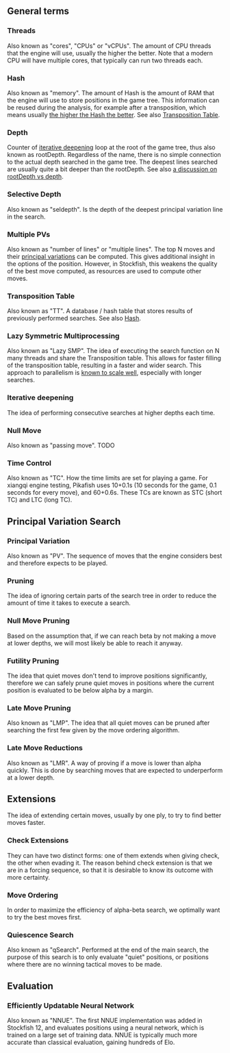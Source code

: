 ## General terms

### Threads

Also known as "cores", "CPUs" or "vCPUs".
The amount of CPU threads that the engine will use, usually the higher the better.
Note that a modern CPU will have multiple cores, that typically can run two threads each.

### Hash

Also known as "memory".
The amount of Hash is the amount of RAM that the engine will use to store positions in the game tree.
This information can be reused during the analysis, for example after a transposition, 
which means usually [the higher the Hash the better](Useful-data#elo-cost-of-small-hash). See also [Transposition Table](#transposition-table).

### Depth

Counter of [iterative deepening](#iterative-deepening) loop at the root of the game tree, thus also known as rootDepth. Regardless of the name, there is no simple connection to the actual depth searched in the game tree. The deepest lines searched are usually quite a bit deeper than the rootDepth. See also [a discussion on rootDepth vs depth](https://github.com/official-stockfish/Stockfish/discussions/3888).

### Selective Depth

Also known as "seldepth".
Is the depth of the deepest principal variation line in the search.

### Multiple PVs

Also known as "number of lines" or "multiple lines".
The top N moves and their [principal variations](#principal-variation) can be computed. This gives additional insight in the options of the position. However, in Stockfish, this weakens the quality of the best move computed, as resources are used to compute other moves.

### Transposition Table

Also known as "TT".
A database / hash table that stores results of previously performed searches. See also [Hash](#hash).

### Lazy Symmetric Multiprocessing

Also known as "Lazy SMP".
The idea of executing the search function on N many threads and share the Transposition table. This allows for faster filling of the transposition table, resulting in a faster and wider search.
This approach to parallelism is [known to scale well](Useful-data#threading-efficiency-and-elo-gain), especially with longer searches.

### Iterative deepening

The idea of performing consecutive searches at higher depths each time.

### Null Move

Also known as "passing move". TODO

### Time Control

Also known as "TC". How the time limits are set for playing a game. For xiangqi engine testing, Pikafish uses 10+0.1s (10 seconds for the game, 0.1 seconds for every move), and 60+0.6s. These TCs are known as STC (short TC) and LTC (long TC).

## Principal Variation Search

### Principal Variation

Also known as "PV".
The sequence of moves that the engine considers best and therefore expects to be played.

### Pruning

The idea of ignoring certain parts of the search tree in order to reduce the amount of time it takes to execute a search.

### Null Move Pruning

Based on the assumption that, if we can reach beta by not making a move at lower depths, we will most likely be able to reach it anyway.

### Futility Pruning

The idea that quiet moves don't tend to improve positions significantly, therefore we can safely prune quiet moves in positions where the current position is evaluated to be below alpha by a margin.

### Late Move Pruning

Also known as "LMP".
The idea that all quiet moves can be pruned after searching the first few given by the move ordering algorithm.

### Late Move Reductions

Also known as "LMR".
A way of proving if a move is lower than alpha quickly. This is done by searching moves that are expected to underperform at a lower depth.

## Extensions

The idea of extending certain moves, usually by one ply, to try to find better moves faster.

### Check Extensions

They can have two distinct forms: one of them extends when giving check, the other when evading it. The reason behind check extension is that we are in a forcing sequence, so that it is desirable to know its outcome with more certainty.

### Move Ordering

In order to maximize the efficiency of alpha-beta search, we optimally want to try the best moves first.

### Quiescence Search

Also known as "qSearch".
Performed at the end of the main search, the purpose of this search is to only evaluate "quiet" positions, or positions where there are no winning tactical moves to be made.

## Evaluation

### Efficiently Updatable Neural Network

Also known as "NNUE". The first NNUE implementation was added in Stockfish 12, and evaluates positions using a neural network, which is trained on a large set of training data. NNUE is typically much more accurate than classical evaluation, gaining hundreds of Elo.
